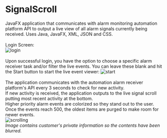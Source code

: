 # SignalScroll
JavaFX application that communicates with alarm monitoring automation platform API to output a live view of all alarm signals currently being received. Uses Java, JavaFX, XML, JSON and CSS.
<br><br>
Login Screen:<br>
![login](https://user-images.githubusercontent.com/68821944/147366414-f3517f1c-6cd3-4b96-a476-41fadaab70c3.png)
<br><br>
Upon successful login, you have the option to choose a specific alarm receiver task and/or filter the live events.  You can leave these blank and hit the Start button to start the live event viewer:
![start](https://user-images.githubusercontent.com/68821944/147366815-9fcc93c4-f319-43fa-a852-df98ea9a32ee.png)
<br><br>
The application communicates with the automation alarm receiver platform's API every 3 seconds to check for new activity.<br>
If new activity is received, the application outputs to the live signal scroll putting most recent activity at the bottom.<br>
Higher priority alarm events are colorized so they stand out to the user.<br>
Once the events reach 500, the oldest items are purged to make room for newer events.<br>
![scrolling](https://user-images.githubusercontent.com/68821944/147366816-e0aa8ccb-43ac-4c96-87da-13c5e96e3b84.png)
<br>
<i>Image contains customer's private information so the contents have been blurred.</i>
